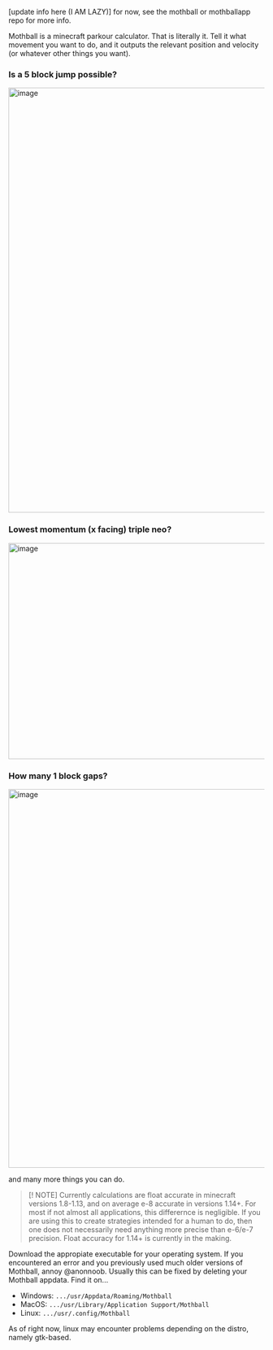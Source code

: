 [update info here (I AM LAZY)]
for now, see the mothball or mothballapp repo for more info.

Mothball is a minecraft parkour calculator. That is literally it. Tell it what movement you want to do, and it outputs the relevant position and velocity (or whatever other things you want).

### Is a 5 block jump possible? 
<img width="1193" height="836" alt="image" src="https://github.com/user-attachments/assets/7464276f-182c-4e01-9ba4-daf45668691d" />

### Lowest momentum (x facing) triple neo?
<img width="1128" height="425" alt="image" src="https://github.com/user-attachments/assets/776f492a-8634-44cf-a0d7-dfc31340731f" />

### How many 1 block gaps?
<img width="1211" height="745" alt="image" src="https://github.com/user-attachments/assets/81fd4bde-ddde-4d64-8eab-79966e3df636" />

and many more things you can do.

> [! NOTE]
> Currently calculations are float accurate in minecraft versions 1.8-1.13, and on average e-8 accurate in versions 1.14+. For most if not almost all applications, this differernce is negligible. If you are using this to create strategies intended for a human to do, then one does not necessarily need anything more precise than e-6/e-7 precision. Float accuracy for 1.14+ is currently in the making. 

Download the appropiate executable for your operating system. If you encountered an error and you previously used much older versions of Mothball, annoy @anonnoob. Usually this can be fixed by deleting your Mothball appdata. Find it on...
-  Windows: `.../usr/Appdata/Roaming/Mothball`
-  MacOS: `.../usr/Library/Application Support/Mothball`
-  Linux: `.../usr/.config/Mothball`

As of right now, linux may encounter problems depending on the distro, namely gtk-based.
